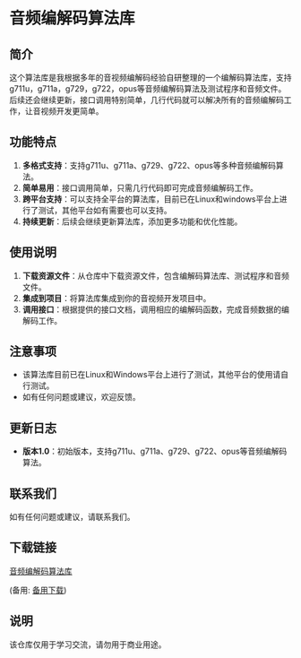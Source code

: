 # 音频编解码算法库

## 简介

这个算法库是我根据多年的音视频编解码经验自研整理的一个编解码算法库，支持g711u，g711a，g729，g722，opus等音频编解码算法及测试程序和音频文件。后续还会继续更新，接口调用特别简单，几行代码就可以解决所有的音频编解码工作，让音视频开发更简单。

## 功能特点

1. **多格式支持**：支持g711u、g711a、g729、g722、opus等多种音频编解码算法。
2. **简单易用**：接口调用简单，只需几行代码即可完成音频编解码工作。
3. **跨平台支持**：可以支持全平台的算法库，目前已在Linux和windows平台上进行了测试，其他平台如有需要也可以支持。
4. **持续更新**：后续会继续更新算法库，添加更多功能和优化性能。

## 使用说明

1. **下载资源文件**：从仓库中下载资源文件，包含编解码算法库、测试程序和音频文件。
2. **集成到项目**：将算法库集成到你的音视频开发项目中。
3. **调用接口**：根据提供的接口文档，调用相应的编解码函数，完成音频数据的编解码工作。

## 注意事项

- 该算法库目前已在Linux和Windows平台上进行了测试，其他平台的使用请自行测试。
- 如有任何问题或建议，欢迎反馈。

## 更新日志

- **版本1.0**：初始版本，支持g711u、g711a、g729、g722、opus等音频编解码算法。

## 联系我们

如有任何问题或建议，请联系我们。

## 下载链接
[音频编解码算法库]() 

(备用: [备用下载](https://pan.baidu.com/s/1kt-nPpuvguen_zvvCwHjCA?pwd=1234))

## 说明

该仓库仅用于学习交流，请勿用于商业用途。
